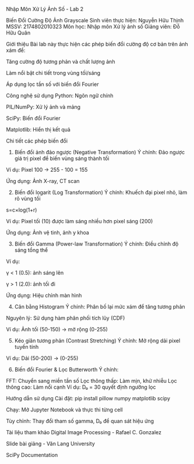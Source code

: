 Nhập Môn Xử Lý Ảnh Số - Lab 2

Biến Đổi Cường Độ Ảnh Grayscale
Sinh viên thực hiện: Nguyễn Hữu Thịnh MSSV: 2174802010323
Môn học: Nhập môn Xử lý ảnh số
Giảng viên: Đỗ Hữu Quân

Giới thiệu
Bài lab này thực hiện các phép biến đổi cường độ cơ bản trên ảnh xám để:

Tăng cường độ tương phản và chất lượng ảnh

Làm nổi bật chi tiết trong vùng tối/sáng

Áp dụng lọc tần số với biến đổi Fourier

Công nghệ sử dụng
Python: Ngôn ngữ chính

PIL/NumPy: Xử lý ảnh và mảng

SciPy: Biến đổi Fourier

Matplotlib: Hiển thị kết quả

Chi tiết các phép biến đổi
1. Biến đổi ảnh đảo ngược (Negative Transformation)
Ý chính: Đảo ngược giá trị pixel để biến vùng sáng thành tối

Ví dụ: Pixel 100 → 255 - 100 = 155

Ứng dụng: Ảnh X-ray, CT scan

2. Biến đổi logarit (Log Transformation)
Ý chính: Khuếch đại pixel nhỏ, làm rõ vùng tối

s=c×log(1+r)

Ví dụ: Pixel tối (10) được làm sáng nhiều hơn pixel sáng (200)

Ứng dụng: Ảnh vệ tinh, ảnh y khoa

3. Biến đổi Gamma (Power-law Transformation)
Ý chính: Điều chỉnh độ sáng tổng thể

Ví dụ:

γ < 1 (0.5): ảnh sáng lên

γ > 1 (2.0): ảnh tối đi

Ứng dụng: Hiệu chỉnh màn hình

4. Cân bằng Histogram
Ý chính: Phân bố lại mức xám để tăng tương phản

Nguyên lý: Sử dụng hàm phân phối tích lũy (CDF)

Ví dụ: Ảnh tối (50-150) → mở rộng (0-255)

5. Kéo giãn tương phản (Contrast Stretching)
Ý chính: Mở rộng dải pixel tuyến tính
 
Ví dụ: Dải (50-200) → (0-255)

6. Biến đổi Fourier & Lọc Butterworth
Ý chính:

FFT: Chuyển sang miền tần số
Lọc thông thấp: Làm mịn, khử nhiễu
Lọc thông cao: Làm nổi cạnh
Ví dụ: D₀ = 30 quyết định ngưỡng lọc
   
Hướng dẫn sử dụng
Cài đặt: pip install pillow numpy matplotlib scipy

Chạy: Mở Jupyter Notebook và thực thi từng cell

Tùy chỉnh: Thay đổi tham số gamma, D₀ để quan sát hiệu ứng

Tài liệu tham khảo
Digital Image Processing - Rafael C. Gonzalez

Slide bài giảng - Văn Lang University

SciPy Documentation
